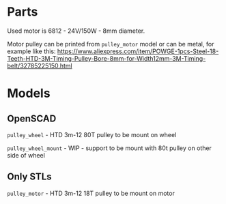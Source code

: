 # Parts
Used motor is 6812 - 24V/150W - 8mm diameter.

Motor pulley can be printed from `pulley_motor` model or can be metal, for example like this:
https://www.aliexpress.com/item/POWGE-1pcs-Steel-18-Teeth-HTD-3M-Timing-Pulley-Bore-8mm-for-Width12mm-3M-Timing-belt/32785225150.html

# Models

## OpenSCAD

`pulley_wheel` - HTD 3m-12 80T pulley to be mount on wheel

`pulley_wheel_mount` - WIP - support to be mount with 80t pulley on other side of wheel

## Only STLs

`pulley_motor` - HTD 3m-12 18T pulley to be mount on motor

